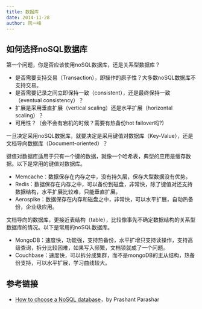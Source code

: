 ```yaml
---
title: 数据库
date: 2014-11-28
author: 阮一峰
---
```


## 如何选择noSQL数据库

第一个问题，你是否应该使用noSQL数据库，还是关系型数据库？

- 是否需要支持交易（Transaction），即操作的原子性？大多数noSQL数据库不支持交易。
- 是否需要记录之间立即保持一致（consistent），还是最终保持一致（eventual consistency）？
- 扩展是采用垂直扩展（vertical scaling）还是水平扩展（horizontal scaling）？
- 可用性？（会不会有宕机的时候？需要有热备份hot failover吗?)

一旦决定采用noSQL数据库，就要决定是采用键值对数据库（Key-Value），还是文档导向数据库（Document-oriented）？

键值对数据库适用于只有一个键的数据，就像一个哈希表，典型的应用是缓存数据。以下是常用的键值对数据库。

- Memcache：数据保存在内存之中，没有持久层，保存大型数据没有优势。
- Redis：数据保存在内存之中，可以备份到磁盘，非常快，除了键值对还支持数据结构，水平扩展比较难，只能垂直扩展。
- Aerospike：数据保存在内存和磁盘之中，非常快，可以水平扩展，自动热备份，企业级应用。

文档导向的数据库，更接近表结构（table），比较像事先不确定数据结构的关系型数据库的情况。以下是常用的noSQL数据库。

- MongoDB：速度快，功能强，支持热备份，水平扩增只支持读操作，支持高级查询，拆分比较困难，如果写入频繁，文档锁就成了一个问题。
- Couchbase：速度快，可以拆分成集群，而不是mongoDB的主从结构，热备份支持，可以水平扩展，学习曲线较大。

## 参考链接

- [How to choose a NoSQL database](http://engineering.snapdeal.com/how-to-choose-a-nosql-database-201502/)，by Prashant Parashar
